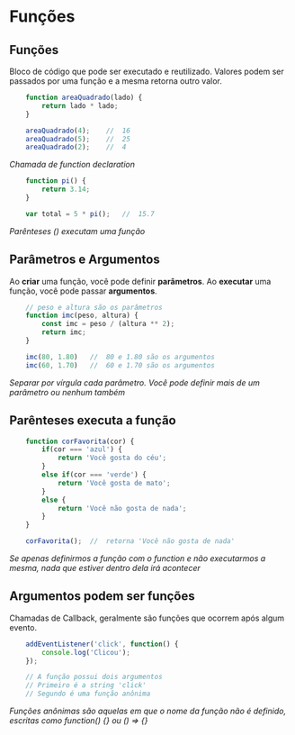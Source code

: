 # Funções

## Funções

Bloco de código que pode ser executado e reutilizado. Valores
podem ser passados por uma função e a mesma retorna outro
valor.

```js
    function areaQuadrado(lado) {
        return lado * lado;
    }

    areaQuadrado(4);    //  16
    areaQuadrado(5);    //  25
    areaQuadrado(2);    //  4
```

*Chamada de function declaration*

```js
    function pi() {
        return 3.14;
    }

    var total = 5 * pi();   //  15.7
```

*Parênteses () executam uma função*

## Parâmetros e Argumentos

Ao **criar** uma função, você pode definir **parâmetros**.
Ao **executar** uma função, você pode passar **argumentos**.

```js
    // peso e altura são os parâmetros
    function imc(peso, altura) {
        const imc = peso / (altura ** 2);
        return imc;
    }

    imc(80, 1.80)   //  80 e 1.80 são os argumentos
    imc(60, 1.70)   //  60 e 1.70 são os argumentos
```

*Separar por vírgula cada*
*parâmetro. Você pode definir*
*mais de um parâmetro ou nenhum*
*também*

## Parênteses executa a função

```js
    function corFavorita(cor) {
        if(cor === 'azul') {
            return 'Você gosta do céu';
        }
        else if(cor === 'verde') {
            return 'Você gosta de mato';
        }
        else {
            return 'Você não gosta de nada';
        }
    }

    corFavorita();  //  retorna 'Você não gosta de nada'
```

*Se apenas definirmos a função*
*com o function e não executarmos*
*a mesma, nada que estiver dentro*
*dela irá acontecer*

## Argumentos podem ser funções

Chamadas de Callback, geralmente são funções que ocorrem após
algum evento.

```js
    addEventListener('click', function() {
        console.log('Clicou');
    });

    // A função possui dois argumentos
    // Primeiro é a string 'click'
    // Segundo é uma função anônima
```

*Funções anônimas são aquelas em*
*que o nome da função não é*
*definido, escritas como*
*function() {} ou () => {}*